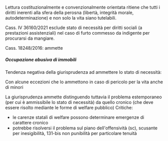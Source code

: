 Lettura costituzionalmente e convenzionalmente orientata ritiene che tutti i diritti inerenti alla sfera della perosna (libertà, integrità morale, autodeterminazione) e non solo la vita siano tutelabili.

Cass. IV 36160/2021 esclude stato di necessità per diritti sociali (a prestazioni assistenziali) nel caso di furto commesso da indigente per procurarsi da mangiare.

Cass. 18248/2016: ammette 

##### Occupazione abusiva di immobili
Tendenza negativa della giurisprudenza ad ammettere lo stato di necessità:


Con alcune eccezioni che lo ammettono in caso di pericolo per la vita anche di minori


La giurisprudenza ammette distinguendo tuttavia il problema estemporaneo (per cui è ammissibile lo stato di necessità) da quello cronico (che deve essere risolto mediante le forme di welfare pubblico)
Critiche:
- le carenze statali di welfare possono determinare emergenze di carattere cronico
- potrebbe risolversi il problema sul piano dell'offensività (sc), scusante per inesigibilità, 131-bis non punibilità per particolare tenuità